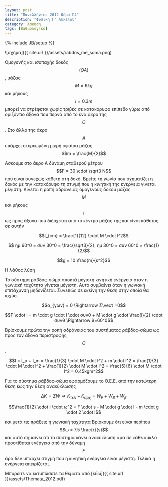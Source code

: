 ```yaml
---
layout: post
title: "Πανελλήνιες 2012 Θέμα Γ4"
description: "Φυσική Γ' Λυκείου"
category: Άσκηση
tags: [Βαθμολογικό]
---
```

{% include JB/setup %}


![σχήμα]({{ site.url }}/assets/rabdos_me_soma.png) 

Ομογενής και ισοπαχής δοκός $$(ΟΑ)$$, μάζας $$M=6kg$$ και μήκους $$l=0.3m$$
μπορεί να στρέφεται χωρίς τριβές σε κατακόρυφο επίπεδο γύρω από οριζόντιο άξονα που περνά από το
ένα άκρο της $$Ο$$. Στο άλλο της άκρο $$Α$$ υπάρχει στερεωμένη μικρή σφαίρα μάζας $$m = \frac{M}{2}$$


Ασκούμε στο άκρο Α δύναμη σταθερού μέτρου $$F = 30 \cdot \sqrt3 Ν$$ που είναι συνεχώς κάθετη στη
δοκό. Βρείτε τη γωνία που σχηματίζει η δοκός με την κατακόρυφο τη στιγμή που η κινητική της ενέργεια
γίνεται μέγιστη.
∆ίνεται η ροπή αδράνειας ομογενούς δοκού μάζας $$Μ$$ και μήκους $$l$$
ως προς άξονα που διέρχεται από το κέντρο μάζας της και είναι κάθετος σε αυτήν 

$$Ι_{cm} = \frac{1}{12} \cdot M \cdot l^2$$

$$ ημ 60^0 = συν 30^0 = \frac{\sqrt3}{2}, ημ 30^0 = συν 60^0 = \frac{1}{2}$$

$$g = 10 \frac{m}{s^2}$$ 

Η λάθος λύση

Το σύστημα ράβδος-σώμα αποκτά μέγιστη κινητική ενέργεια όταν η γωνιακή ταχύτητα γίνεται μέγιστη. Αυτό
συμβαίνει όταν η γωνιακή επιτάχυνση μηδενίζεται. Συνεπώς σε εκείνη την θέση στην οποία θα ισχύει

$$α_{γων} = 0 \Rightarrow Σ\vecτ =0$$

$$F \cdot l = m \cdot g \cdot l \cdot συνθ + Μ \cdot g \cdot \frac{l}{2} \cdot συνθ \Rightarrow θ=60^0$$

Βρίσκουμε πρώτα την ροπή αδράνειας του συστήματος ράβδος-σώμα ως προς τον άξονα περιστροφής $$Ο$$.

$$I = I_ρ + Ι_m = \frac{1}{3} \cdot M \cdot l^2 + m \cdot l^2 = \frac{1}{3} \cdot M \cdot l^2 + \frac{1}{2} \cdot M \cdot l^2 = \frac{5}{6} \cdot M \cdot l^2 = 0.45kgm^2$$


Για το σύστημα ράβδος-σώμα εφαρμόζουμε το Θ.Ε.Ε. από την κατώτερη θέση έως την θέση ανακύκλωσης

$$ΔΚ = ΣW \Rightarrow K_{τελ} - Κ_{αρχ} = W_F + W_B + W_β$$

$$\frac{1}{2} \cdot I \cdot ω^2 = F \cdot s - M \cdot g \cdot l - m \cdot g \cdot 2 \cdot l$$

και μετά τις πράξεις η γωνιακή ταχύτητα Βρίσκουμε ότι είναι περίπου $$ω = 7.5 \frac{r}{s}$$ 
και αυτό σημαίνει ότι το σύστημα κάνει ανακύκλωση άρα σε κάθε κύκλο προστίθεται ενέργεια από την
δύναμη $$F$$ άρα δεν υπάρχει στιγμή που η κινητική ενέργεια είναι μέγιστη. Τελικά η ενέργεια απειρίζεται.

Μπορείτε να εκτυπώσετε τα θέματα από [εδώ]({{ site.url }}/assets/Themata_2012.pdf)